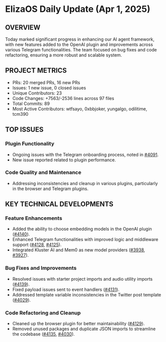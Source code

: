 # ElizaOS Daily Update (Apr 1, 2025)

## OVERVIEW 
Today marked significant progress in enhancing our AI agent framework, with new features added to the OpenAI plugin and improvements across various Telegram functionalities. The team focused on bug fixes and code refactoring, ensuring a more robust and scalable system.

## PROJECT METRICS
- PRs: 20 merged PRs, 16 new PRs
- Issues: 1 new issue, 0 closed issues
- Unique Contributors: 23
- Code Changes: +7563/-2536 lines across 97 files
- Total Commits: 89
- Most Active Contributors: wtfsayo, 0xbbjoker, yungalgo, odilitime, tcm390

## TOP ISSUES
### Plugin Functionality
- Ongoing issues with the Telegram onboarding process, noted in [#4091](https://github.com/elizaos/eliza/issues/4091).
- New issue reported related to plugin performance.

### Code Quality and Maintenance
- Addressing inconsistencies and cleanup in various plugins, particularly in the browser and Telegram plugins.

## KEY TECHNICAL DEVELOPMENTS
### Feature Enhancements
- Added the ability to choose embedding models in the OpenAI plugin ([#4140](https://github.com/elizaos/eliza/pull/4140)).
- Enhanced Telegram functionalities with improved logic and middleware support ([#4128](https://github.com/elizaos/eliza/pull/4128), [#4125](https://github.com/elizaos/eliza/pull/4125)).
- Integrated Kluster AI and Mem0 as new model providers ([#3938](https://github.com/elizaos/eliza/pull/3938), [#3927](https://github.com/elizaos/eliza/pull/3927)).

### Bug Fixes and Improvements
- Resolved issues with starter project imports and audio utility imports ([#4139](https://github.com/elizaos/eliza/pull/4139)).
- Fixed payload issues sent to event handlers ([#4131](https://github.com/elizaos/eliza/pull/4131)).
- Addressed template variable inconsistencies in the Twitter post template ([#4029](https://github.com/elizaos/eliza/pull/4029)).

### Code Refactoring and Cleanup
- Cleaned up the browser plugin for better maintainability ([#4129](https://github.com/elizaos/eliza/pull/4129)).
- Removed unused packages and duplicate JSON imports to streamline the codebase ([#4135](https://github.com/elizaos/eliza/pull/4135), [#4030](https://github.com/elizaos/eliza/pull/4030)).